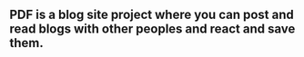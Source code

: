 ## PDF  is a blog site project where you can post and read blogs with other peoples and react and save them.
